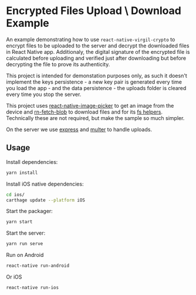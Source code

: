 # Encrypted Files Upload \ Download Example

An example demonstrating how to use `react-native-virgil-crypto` to encrypt files to be uploaded to the server and decrypt the downloaded files in React Native app. Additionaly, the digital signature of the encrypted file is calculated before uploading and verified just after downloading but before decrypting the file to prove its authenticity.

This project is intended for demonstation purposes only, as such it doesn't implement the keys persistence - a new key pair is generated every time you load the app - and the data persistence - the uploads folder is cleared every time you stop the server.

This project uses [react-native-image-picker](https://github.com/react-native-community/react-native-image-picker) to get an image from the device and [rn-fetch-blob](https://github.com/joltup/rn-fetch-blob) to download files and for its [fs helpers](https://github.com/joltup/rn-fetch-blob#user-content-file-system). Technically these are not required, but make the sample so much simpler.

On the server we use [express](https://expressjs.com/) and [multer](https://github.com/expressjs/multer) to handle uploads. 

## Usage

Install dependencies:

```sh
yarn install
```

Install iOS native dependencies:

```sh
cd ios/
carthage update --platform iOS
```

Start the packager:

```sh
yarn start
```

Start the server:

```sh
yarn run serve
```

Run on Android

```sh
react-native run-android
```

Or iOS

```sh
react-native run-ios
```